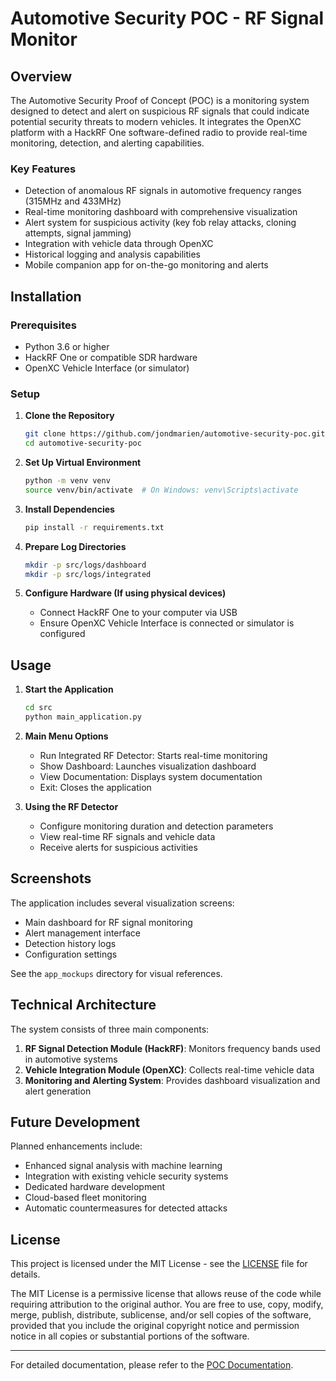 # Automotive Security POC - RF Signal Monitor

## Overview

The Automotive Security Proof of Concept (POC) is a monitoring system designed to detect and alert on suspicious RF signals that could indicate potential security threats to modern vehicles. It integrates the OpenXC platform with a HackRF One software-defined radio to provide real-time monitoring, detection, and alerting capabilities.

### Key Features

- Detection of anomalous RF signals in automotive frequency ranges (315MHz and 433MHz)
- Real-time monitoring dashboard with comprehensive visualization
- Alert system for suspicious activity (key fob relay attacks, cloning attempts, signal jamming)
- Integration with vehicle data through OpenXC
- Historical logging and analysis capabilities
- Mobile companion app for on-the-go monitoring and alerts

## Installation

### Prerequisites

- Python 3.6 or higher
- HackRF One or compatible SDR hardware
- OpenXC Vehicle Interface (or simulator)

### Setup

1. **Clone the Repository**
   ```bash
   git clone https://github.com/jondmarien/automotive-security-poc.git
   cd automotive-security-poc
   ```

2. **Set Up Virtual Environment**
   ```bash
   python -m venv venv
   source venv/bin/activate  # On Windows: venv\Scripts\activate
   ```

3. **Install Dependencies**
   ```bash
   pip install -r requirements.txt
   ```

4. **Prepare Log Directories**
   ```bash
   mkdir -p src/logs/dashboard
   mkdir -p src/logs/integrated
   ```

5. **Configure Hardware (If using physical devices)**
   - Connect HackRF One to your computer via USB
   - Ensure OpenXC Vehicle Interface is connected or simulator is configured

## Usage

1. **Start the Application**
   ```bash
   cd src
   python main_application.py
   ```

2. **Main Menu Options**
   - Run Integrated RF Detector: Starts real-time monitoring
   - Show Dashboard: Launches visualization dashboard
   - View Documentation: Displays system documentation
   - Exit: Closes the application

3. **Using the RF Detector**
   - Configure monitoring duration and detection parameters
   - View real-time RF signals and vehicle data
   - Receive alerts for suspicious activities

## Screenshots

The application includes several visualization screens:
- Main dashboard for RF signal monitoring
- Alert management interface
- Detection history logs
- Configuration settings

See the `app_mockups` directory for visual references.

## Technical Architecture

The system consists of three main components:

1. **RF Signal Detection Module (HackRF)**: Monitors frequency bands used in automotive systems
2. **Vehicle Integration Module (OpenXC)**: Collects real-time vehicle data
3. **Monitoring and Alerting System**: Provides dashboard visualization and alert generation

## Future Development

Planned enhancements include:
- Enhanced signal analysis with machine learning
- Integration with existing vehicle security systems
- Dedicated hardware development
- Cloud-based fleet monitoring
- Automatic countermeasures for detected attacks

## License

This project is licensed under the MIT License - see the [LICENSE](LICENSE) file for details.

The MIT License is a permissive license that allows reuse of the code while requiring attribution to the original author. You are free to use, copy, modify, merge, publish, distribute, sublicense, and/or sell copies of the software, provided that you include the original copyright notice and permission notice in all copies or substantial portions of the software.

---

For detailed documentation, please refer to the [POC Documentation](docs/POC_DOCUMENTATION.md).

